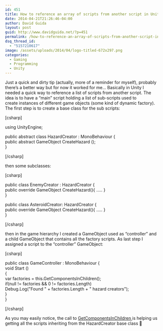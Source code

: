 ```yaml
---
id: 451
title: How to reference an array of scripts from another script in Unity
date: 2014-04-21T21:26:46-04:00
author: David Guida
layout: post
guid: http://www.davidguida.net/?p=451
permalink: /how-to-reference-an-array-of-scripts-from-another-script-in-unity/
dsq_thread_id:
  - "5157210617"
image: /assets/uploads/2014/04/logo-titled-672x297.png
categories:
  - Gaming
  - Programming
  - Unity
---
```

Just a quick and dirty tip (actually, more of a reminder for myself), probably there&#8217;s a better way but for now it worked for me&#8230; Basically in Unity I needed a quick way to reference a list of scripts from another script. The idea is to have a &#8220;main&#8221; script holding a list of sub-scripts used to create instances of different game objects (some kind of dynamic factory). The first step is to create a base class for the sub scripts:

[csharp]

using UnityEngine;

public abstract class HazardCreator : MonoBehaviour {  
public abstract GameObject CreateHazard ();  
}

[/csharp]

then some subclasses:

[csharp]

public class EnemyCreator : HazardCreator {  
public override GameObject CreateHazard(){ &#8230;.. }  
}

public class AsteroidCreator: HazardCreator {  
public override GameObject CreateHazard(){ &#8230;.. }  
}

[/csharp]

then in the game hierarchy I created a GameObject used as &#8220;controller&#8221; and a child GameObject that contains all the factory scripts. As last step I assigned a script to the &#8220;controller&#8221; GameObject:

[csharp]

public class GameController : MonoBehaviour {  
void Start ()  
{  
var factories = this.GetComponentsInChildren<HazardCreator>();  
if(null != factories && 0 != factories.Length)  
Debug.Log("Found " + factories.Length + " hazard creators");  
}  
}

[/csharp]

As you may easily notice, the call to <a title="GetComponentsInChildren" href="http://docs.unity3d.com/Documentation/ScriptReference/Component.GetComponentsInChildren.html" target="_blank">GetComponentsInChildren </a>is helping us getting all the scripts inheriting from the HazardCreator base class 🙂

&nbsp;

&nbsp;

<div class="post-details-footer-widgets">
</div>